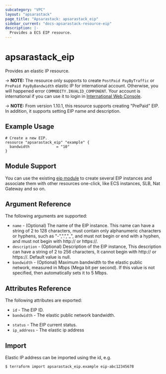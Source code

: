 ```yaml
---
subcategory: "VPC"
layout: "apsarastack"
page_title: "Apsarastack: apsarastack_eip"
sidebar_current: "docs-apsarastack-resource-eip"
description: |-
  Provides a ECS EIP resource.
---
```


# apsarastack\_eip

Provides an elastic IP resource.

-> **NOTE:** The resource only supports to create `PostPaid PayByTraffic`  or `PrePaid PayByBandwidth` elastic IP for international account. Otherwise, you will happened error `COMMODITY.INVALID_COMPONENT`.
Your account is international if you can use it to login in [International Web Console](https://account.alibabacloud.com/login/login.htm).

-> **NOTE:** From version 1.10.1, this resource supports creating "PrePaid" EIP. In addition, it supports setting EIP name and description.

## Example Usage

```
# Create a new EIP.
resource "apsarastack_eip" "example" {
  bandwidth            = "10"
}
```

## Module Support

You can use the existing [eip module](https://registry.terraform.io/modules/terraform-apsarastack-modules/eip/apsarastack) 
to create several EIP instances and associate them with other resources one-click, like ECS instances, SLB, Nat Gateway and so on.

## Argument Reference

The following arguments are supported:

* `name` - (Optional) The name of the EIP instance. This name can have a string of 2 to 128 characters, must contain only alphanumeric characters or hyphens, such as "-",".","_", and must not begin or end with a hyphen, and must not begin with http:// or https://.
* `description` - (Optional) Description of the EIP instance, This description can have a string of 2 to 256 characters, It cannot begin with http:// or https://. Default value is null.
* `bandwidth` - (Optional) Maximum bandwidth to the elastic public network, measured in Mbps (Mega bit per second). If this value is not specified, then automatically sets it to 5 Mbps.
<!--* `internet_charge_type` - (Optional, ForceNew) Internet charge type of the EIP, Valid values are `PayByBandwidth`, `PayByTraffic`. Default to `PayByBandwidth`. From version `1.7.1`, default to `PayByTraffic`. It is only PayByBandwidth when `instance_charge_type` is PrePaid.
* `instance_charge_type` - (Optional, ForceNew) Elastic IP instance charge type. Valid values are "PrePaid" and "PostPaid". Default to "PostPaid".
* `period` - (Optional, ForceNew) The duration that you will buy the resource, in month. It is valid when `instance_charge_type` is `PrePaid`.
Default to 1. Valid values: [1-9, 12, 24, 36]. At present, the provider does not support modify "period" and you can do that via web console.
* `isp` - (Optional, ForceNew, Available in 1.47.0+) The line type of the Elastic IP instance. Default to `BGP`. Other type of the isp need to open a whitelist.
* `tags` - (Optional, Available in v1.55.3+) A mapping of tags to assign to the resource.
* `resource_group_id` - (Optional, ForceNew, Available in 1.58.0+) The Id of resource group which the eip belongs.-->

## Attributes Reference

The following attributes are exported:

* `id` - The EIP ID.
* `bandwidth` - The elastic public network bandwidth.
<!--* `internet_charge_type` - The EIP internet charge type.-->
* `status` - The EIP current status.
* `ip_address` - The elastic ip address

## Import

Elastic IP address can be imported using the id, e.g.

```
$ terraform import apsarastack_eip.example eip-abc12345678
```
